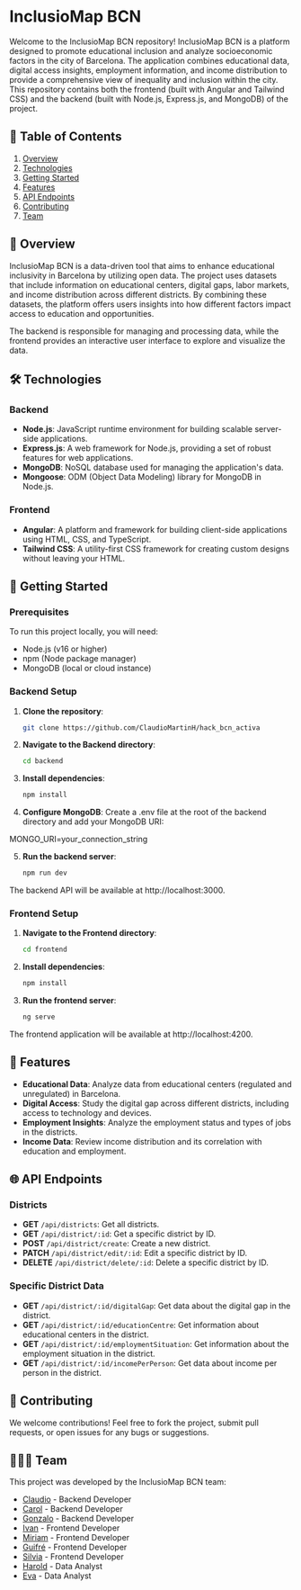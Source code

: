 # InclusioMap BCN

Welcome to the InclusioMap BCN repository! InclusioMap BCN is a platform designed to promote educational inclusion and analyze socioeconomic factors in the city of Barcelona. The application combines educational data, digital access insights, employment information, and income distribution to provide a comprehensive view of inequality and inclusion within the city. This repository contains both the frontend (built with Angular and Tailwind CSS) and the backend (built with Node.js, Express.js, and MongoDB) of the project.

## 📑 Table of Contents
1. [Overview](#-overview)
2. [Technologies](#-technologies)
3. [Getting Started](#-getting-started)
4. [Features](#-features)
5. [API Endpoints](#-api-endpoints)
6. [Contributing](#-contributing)
7. [Team](#-team)

## 🧭 Overview
InclusioMap BCN is a data-driven tool that aims to enhance educational inclusivity in Barcelona by utilizing open data. The project uses datasets that include information on educational centers, digital gaps, labor markets, and income distribution across different districts. By combining these datasets, the platform offers users insights into how different factors impact access to education and opportunities.

The backend is responsible for managing and processing data, while the frontend provides an interactive user interface to explore and visualize the data.

## 🛠️ Technologies

### Backend
- **Node.js**: JavaScript runtime environment for building scalable server-side applications.
- **Express.js**: A web framework for Node.js, providing a set of robust features for web applications.
- **MongoDB**: NoSQL database used for managing the application's data.
- **Mongoose**: ODM (Object Data Modeling) library for MongoDB in Node.js.

### Frontend
- **Angular**: A platform and framework for building client-side applications using HTML, CSS, and TypeScript.
- **Tailwind CSS**: A utility-first CSS framework for creating custom designs without leaving your HTML.

## 🚀 Getting Started

### Prerequisites
To run this project locally, you will need:
- Node.js (v16 or higher)
- npm (Node package manager)
- MongoDB (local or cloud instance)

### Backend Setup
1. **Clone the repository**:
    ```bash
   git clone https://github.com/ClaudioMartinH/hack_bcn_activa
2. **Navigate to the Backend directory**:
    ```bash
    cd backend
3. **Install dependencies**:
    ```bash
    npm install
4. **Configure MongoDB**:
Create a .env file at the root of the backend directory and add your MongoDB URI:

MONGO_URI=your_connection_string

5. **Run the backend server**:
    ```bash
    npm run dev
The backend API will be available at http://localhost:3000.



### Frontend Setup
1. **Navigate to the Frontend directory**:
    ```bash
    cd frontend
2. **Install dependencies**:
    ```bash
    npm install
3. **Run the frontend server**:
    ```bash
    ng serve
The frontend application will be available at http://localhost:4200.

## 📄 Features
- **Educational Data**: Analyze data from educational centers (regulated and unregulated) in Barcelona.
- **Digital Access**: Study the digital gap across different districts, including access to technology and devices.
- **Employment Insights**: Analyze the employment status and types of jobs in the districts.
- **Income Data**: Review income distribution and its correlation with education and employment.

## 🌐 API Endpoints

### Districts
- **GET** `/api/districts`: Get all districts.
- **GET** `/api/district/:id`: Get a specific district by ID.
- **POST** `/api/district/create`: Create a new district.
- **PATCH** `/api/district/edit/:id`: Edit a specific district by ID.
- **DELETE** `/api/district/delete/:id`: Delete a specific district by ID.

### Specific District Data
- **GET** `/api/district/:id/digitalGap`: Get data about the digital gap in the district.
- **GET** `/api/district/:id/educationCentre`: Get information about educational centers in the district.
- **GET** `/api/district/:id/employmentSituation`: Get information about the employment situation in the district.
- **GET** `/api/district/:id/incomePerPerson`: Get data about income per person in the district.

## 🤝 Contributing
We welcome contributions! Feel free to fork the project, submit pull requests, or open issues for any bugs or suggestions.

## 🧑‍🤝‍🧑 Team
This project was developed by the InclusioMap BCN team:
- [Claudio](https://github.com/ClaudioMartinH) - Backend Developer
- [Carol](https://github.com/Calonsogon) - Backend Developer
- [Gonzalo](https://github.com/ghOdisea) - Backend Developer
- [Ivan](https://github.com/ivanetierra) - Frontend Developer
- [Miriam](https://github.com/mmartincasas) - Frontend Developer
- [Guifré](https://github.com/guifreribas) - Frontend Developer
- [Silvia](https://github.com/SilviaEzra) - Frontend Developer
- [Harold](https://github.com/haroldavis) - Data Analyst
- [Eva](https://github.com/EvaCamachoM) - Data Analyst

